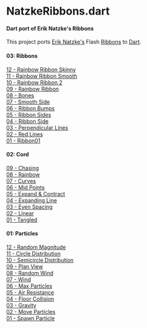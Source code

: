 NatzkeRibbons.dart
========

#### Dart port of Erik Natzke's Ribbons ####

This project ports [Erik Natzke's](http://blog.natzke.com/) Flash [Ribbons](http://www.natzke.com/source) to [Dart](http://www.dartlang.org/).


#### 03: Ribbons ####

<a href="http://robsilv.github.com/NatzkeRibbons.dart/03_Ribbon/12_Rainbow_Ribbon_Skinny/Ribbon12.html">12 - Rainbow Ribbon Skinny</a><br />
<a href="http://robsilv.github.com/NatzkeRibbons.dart/03_Ribbon/11_Rainbow_Ribbon_Smooth/Ribbon11.html">11 - Rainbow Ribbon Smooth</a><br />
<a href="http://robsilv.github.com/NatzkeRibbons.dart/03_Ribbon/10_Rainbow_Ribbon_2/Ribbon10.html">10 - Rainbow Ribbon 2</a><br />
<a href="http://robsilv.github.com/NatzkeRibbons.dart/03_Ribbon/09_Rainbow_Ribbon/Ribbon09.html">09 - Rainbow Ribbon</a><br />
<a href="http://robsilv.github.com/NatzkeRibbons.dart/03_Ribbon/08_Bones/Ribbon08.html">08 - Bones</a><br />
<a href="http://robsilv.github.com/NatzkeRibbons.dart/03_Ribbon/07_Smooth_Side/Ribbon07.html">07 - Smooth Side</a><br />
<a href="http://robsilv.github.com/NatzkeRibbons.dart/03_Ribbon/06_Ribbon_Bumps/Ribbon06.html">06 - Ribbon Bumps</a><br />
<a href="http://robsilv.github.com/NatzkeRibbons.dart/03_Ribbon/05_Ribbon_Sides/Ribbon05.html">05 - Ribbon Sides</a><br />
<a href="http://robsilv.github.com/NatzkeRibbons.dart/03_Ribbon/04_Ribbon_Side/Ribbon04.html">04 - Ribbon Side</a><br />
<a href="http://robsilv.github.com/NatzkeRibbons.dart/03_Ribbon/03_Perpendicular_Lines/Ribbon03.html">03 - Perpendicular Lines</a><br />
<a href="http://robsilv.github.com/NatzkeRibbons.dart/03_Ribbon/02_Red_Lines/Ribbon02.html">02 - Red Lines</a><br />
<a href="http://robsilv.github.com/NatzkeRibbons.dart/03_Ribbon/01_Ribbon/Ribbon01.html">01 - Ribbon01</a><br />

#### 02: Cord ####

<a href="http://robsilv.github.com/NatzkeRibbons.dart/02_Cord/09_Chasing/Cord09.html">09 - Chasing</a><br />
<a href="http://robsilv.github.com/NatzkeRibbons.dart/02_Cord/08_Rainbow/Cord08.html">08 - Rainbow</a><br />
<a href="http://robsilv.github.com/NatzkeRibbons.dart/02_Cord/07_Curves/Cord07.html">07 - Curves</a><br />
<a href="http://robsilv.github.com/NatzkeRibbons.dart/02_Cord/06_Mid_Points/Cord06.html">06 - Mid Points</a><br />
<a href="http://robsilv.github.com/NatzkeRibbons.dart/02_Cord/05_Expand_Contract/Cord05.html">05 - Expand &amp; Contract</a><br />
<a href="http://robsilv.github.com/NatzkeRibbons.dart/02_Cord/04_Expanding_Line/Cord04.html">04 - Expanding Line</a><br />
<a href="http://robsilv.github.com/NatzkeRibbons.dart/02_Cord/03_Even_Spacing/Cord03.html">03 - Even Spacing</a><br />
<a href="http://robsilv.github.com/NatzkeRibbons.dart/02_Cord/02_Linear/Cord02.html">02 - Linear</a><br />
<a href="http://robsilv.github.com/NatzkeRibbons.dart/02_Cord/01_Tangled/Cord01.html">01 - Tangled</a><br />

#### 01: Particles ####

<a href="http://robsilv.github.com/NatzkeRibbons.dart/01_Particle/12_Random_Magnitude/ParticleEmitter12.html">12 - Random Magnitude</a><br />
<a href="http://robsilv.github.com/NatzkeRibbons.dart/01_Particle/11_Circle_Distribution/ParticleEmitter11.html">11 - Circle Distribution</a><br />
<a href="http://robsilv.github.com/NatzkeRibbons.dart/01_Particle/10_Semicircle_Distribution/ParticleEmitter10.html">10 - Semicircle Distribution</a><br />
<a href="http://robsilv.github.com/NatzkeRibbons.dart/01_Particle/09_Plan_View/ParticleEmitter09.html">09 - Plan View</a><br />
<a href="http://robsilv.github.com/NatzkeRibbons.dart/01_Particle/08_Random_Wind/ParticleEmitter08.html">08 - Random Wind</a><br />
<a href="http://robsilv.github.com/NatzkeRibbons.dart/01_Particle/07_Wind/ParticleEmitter07.html">07 - Wind</a><br />
<a href="http://robsilv.github.com/NatzkeRibbons.dart/01_Particle/06_Max_Particles/ParticleEmitter06.html">06 - Max Particles</a><br />
<a href="http://robsilv.github.com/NatzkeRibbons.dart/01_Particle/05_Air_Resistance/ParticleEmitter05.html">05 - Air Resistance</a><br />
<a href="http://robsilv.github.com/NatzkeRibbons.dart/01_Particle/04_Floor_Collision/ParticleEmitter04.html">04 - Floor Collision</a><br />
<a href="http://robsilv.github.com/NatzkeRibbons.dart/01_Particle/03_Gravity/ParticleEmitter03.html">03 - Gravity</a><br />
<a href="http://robsilv.github.com/NatzkeRibbons.dart/01_Particle/02_Move_Particles/ParticleEmitter02.html">02 - Move Particles</a><br />
<a href="http://robsilv.github.com/NatzkeRibbons.dart/01_Particle/01_Spawn_Particle/ParticleEmitter01.html">01 - Spawn Particle</a><br />